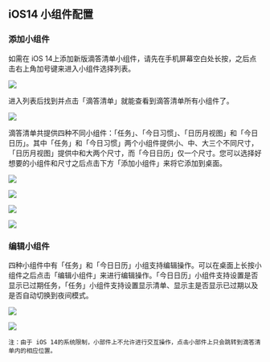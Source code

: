 ## iOS14 小组件配置


### 添加小组件

如需在 iOS 14上添加新版滴答清单小组件，请先在手机屏幕空白处长按，之后点击右上角加号键来进入小组件选择列表。

![](../../images/ios/103.png)

 

进入列表后找到并点击「滴答清单」就能查看到滴答清单所有小组件了。

![](../../images/ios/104.png)



滴答清单共提供四种不同小组件：「任务」、「今日习惯」、「日历月视图」和「今日日历」。其中「任务」和「今日习惯」两个小组件提供小、中、大三个不同尺寸，「日历月视图」提供中和大两个尺寸，而「今日日历」仅一个尺寸。您可以选择好想要的小组件和尺寸之后点击下方「添加小组件」来将它添加到桌面。

![](../../images/ios/105.png)

![](../../images/ios/106.png)

![](../../images/ios/107.png)

![](../../images/ios/108.png)



### 编辑小组件

四种小组件中有「任务」和「今日日历」小组支持编辑操作。可以在桌面上长按小组件之后点击「编辑小组件」来进行编辑操作。「今日日历」小组件支持设置是否显示已过期任务，「任务」小组件支持设置显示清单、显示主是否显示已过期以及是否自动切换到夜间模式。

![](../../images/ios/109.png)

![](../../images/ios/110.png)

`注：由于 iOS 14的系统限制，小部件上不允许进行交互操作，点击小部件上只会跳转到滴答清单内的相应位置。`